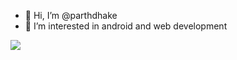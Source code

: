 - 👋 Hi, I’m @parthdhake
- 👀 I’m interested in android and web development 

![](https://komarev.com/ghpvc/?username=parthdhake&label=PROFILE+VIEWS&style=flat-square&color=brightgreen)

<!---
parthdhake/parthdhake is a ✨ special ✨ repository because its `README.md` (this file) appears on your GitHub profile.
You can click the Preview link to take a look at your changes.
--->
